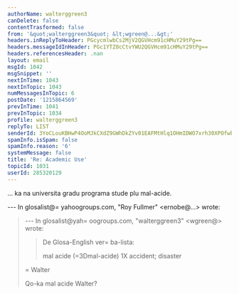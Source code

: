 ```yaml
---
authorName: walterggreen3
canDelete: false
contentTrasformed: false
from: '&quot;walterggreen3&quot; &lt;wgreen@...&gt;'
headers.inReplyToHeader: PGcycmlwbCs2MjV2QGVHcm91cHMuY29tPg==
headers.messageIdInHeader: PGc1YTZ0cCtvYWU2QGVHcm91cHMuY29tPg==
headers.referencesHeader: .nan
layout: email
msgId: 1042
msgSnippet: ''
nextInTime: 1043
nextInTopic: 1043
numMessagesInTopic: 6
postDate: '1215864569'
prevInTime: 1041
prevInTopic: 1034
profile: walterggreen3
replyTo: LIST
senderId: 3YoCLouKBHwP4OoMJkCXdZ9GWhDkZYv01EAFMtHlq1OHmIDWO7xrh30XPOfwbkJ1vGNFh0Cgj_RkjC2UDkbS4peUUVltNuxLidc
spamInfo.isSpam: false
spamInfo.reason: '6'
systemMessage: false
title: 'Re: Academic Use'
topicId: 1031
userId: 285320129
---
```


... ka na universita gradu programa stude plu mal-acide.

--- In glosalist@=
yahoogroups.com, "Roy Fullmer" <ernobe@...> wrote:
>
> --- In glosalist@yah=
oogroups.com, "walterggreen3" <wgreen@> wrote:
> >
> > De Glosa-English ver=
ba-lista:
> > 
> > mal acide (=3Dmal-acide) 1X  accident; disaster 
> > 
> =
> Walter
> 
> Qo-ka mal acide Walter?
>



